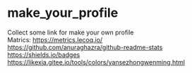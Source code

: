 # make_your_profile
Collect some link for make your own profile  
Matrics: https://metrics.lecoq.io/  
https://github.com/anuraghazra/github-readme-stats  
https://shields.io/badges  
https://likexia.gitee.io/tools/colors/yansezhongwenming.html
